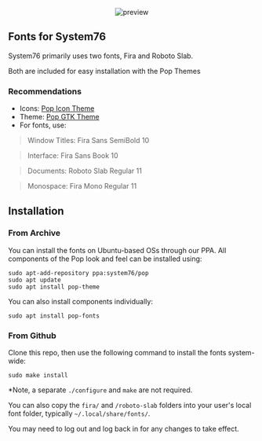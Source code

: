 <p align="center">
  <img src="https://github.com/system76/pop-fonts/raw/master/Pop_fonts-logo.png" alt="preview"/>
</p>

## Fonts for System76

System76 primarily uses two fonts, Fira and Roboto Slab. 

Both are included for easy installation with the Pop Themes


### Recommendations

- Icons: [Pop Icon Theme](https://github.com/system76/pop-icon-theme)
- Theme: [Pop GTK Theme](https://github.com/system76/pop-gtk-theme)
- For fonts, use: 
 > Window Titles: Fira Sans SemiBold 10
 
 > Interface: Fira Sans Book 10
 
 > Documents: Roboto Slab Regular 11
 
 > Monospace: Fira Mono Regular 11
 

## Installation

### From Archive
You can install the fonts on Ubuntu-based OSs through our PPA. All components of the Pop look and feel can be installed using:
```
sudo apt-add-repository ppa:system76/pop
sudo apt update
sudo apt install pop-theme
```

You can also install components individually:
```
sudo apt install pop-fonts
```

### From Github
Clone this repo, then use the following command to install the fonts system-wide:
```
sudo make install
```
*Note, a separate `./configure` and `make` are not required.

You can also copy the `fira/` and `/roboto-slab` folders into your user's local font folder, typically `~/.local/share/fonts/`. 

You may need to log out and log back in for any changes to take effect.
